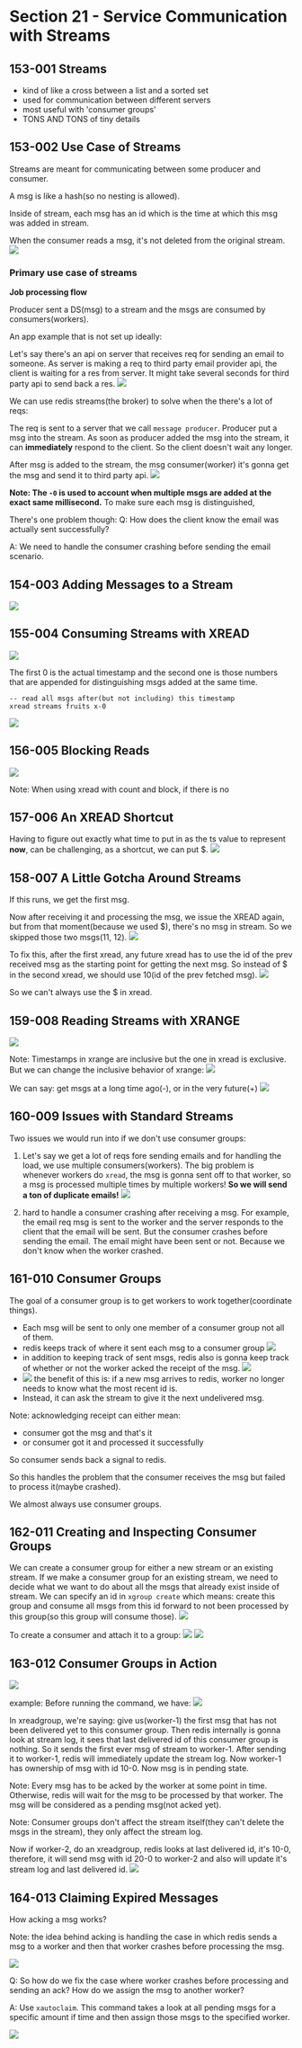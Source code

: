 # Section 21 - Service Communication with Streams
## 153-001 Streams
- kind of like a cross between a list and a sorted set
- used for communication between different servers
- most useful with 'consumer groups'
- TONS AND TONS of tiny details

## 153-002 Use Case of Streams
Streams are meant for communicating between some producer and consumer.

A msg is like a hash(so no nesting is allowed).

Inside of stream, each msg has an id which is the time at which this msg was added in stream.

When the consumer reads a msg, it's not deleted from the original stream.
![](./img/153-1.png)

### Primary use case of streams
**Job processing flow**

Producer sent a DS(msg) to a stream and the msgs are consumed by consumers(workers).

An app example that is not set up ideally:

Let's say there's an api on server that receives req for sending an email to someone. As server is making a req to
third party email provider api, the client is waiting for a res from server. It might take several seconds for third party
api to send back a res.
![](./img/153-2.png)

We can use redis streams(the broker) to solve when the there's a lot of reqs:

The req is sent to a server that we call `message producer`. Producer put a msg into the stream.
As soon as producer added the msg into the stream, it can **immediately** respond to the client. So the client doesn't wait any longer.

After msg is added to the stream, the msg consumer(worker) it's gonna get the msg and send it to third party api.
![](./img/153-3.png)

**Note: The `-0` is used to account when multiple msgs are added at the exact same millisecond.** To make sure each msg is distinguished,

There's one problem though: Q: How does the client know the email was actually sent successfully?

A: We need to handle the consumer crashing before sending the email scenario.

## 154-003 Adding Messages to a Stream
![](./img/154-1.png)

## 155-004 Consuming Streams with XREAD
![](./img/155-1.png)

The first 0 is the actual timestamp and the second one is those numbers that are appended for distinguishing msgs added at the same time.

```redis
-- read all msgs after(but not including) this timestamp
xread streams fruits x-0
```

![](./img/155-2.png)

## 156-005 Blocking Reads
![](./img/156-1.png)

Note: When using xread with count and block, if there is no 

## 157-006 An XREAD Shortcut
Having to figure out exactly what time to put in as the ts value to represent **now**, can be challenging, as a shortcut, we can put $.
![](./img/157-1.png)

## 158-007 A Little Gotcha Around Streams
If this runs, we get the first msg.

Now after receiving it and processing the msg, we issue the XREAD again, but from that moment(because we used $), there's no msg in stream.
So we skipped those two msgs(11, 12).
![](./img/158-1.png)

To fix this, after the first xread, any future xread has to use the id of the prev received msg as the starting point for getting the
next msg. So instead of $ in the second xread, we should use 10(id of the prev fetched msg).
![](./img/158-2.png)

So we can't always use the $ in xread.

## 159-008 Reading Streams with XRANGE
![](./img/159-1.png)

Note: Timestamps in xrange are inclusive but the one in xread is exclusive. But we can change the inclusive behavior of xrange:
![](./img/159-2.png)

We can say: get msgs at a long time ago(-), or in the very future(+)
![](./img/159-3.png)

## 160-009 Issues with Standard Streams
Two issues we would run into if we don't use consumer groups:

1. Let's say we get a lot of reqs fore sending emails and for handling the load, we use multiple consumers(workers). The big problem is
whenever workers do `xread`, the msg is gonna sent off to that worker, so a msg is processed multiple times by multiple workers!
**So we will send a ton of duplicate emails!**
![](./img/160-1.png)

2. hard to handle a consumer crashing after receiving a msg. For example, the email req msg is sent to the worker and the server
responds to the client that the email will be sent. But the consumer crashes before sending the email. The email might have been sent
or not. Because we don't know when the worker crashed.

## 161-010 Consumer Groups
The goal of a consumer group is to get workers to work together(coordinate things).

- Each msg will be sent to only one member of a consumer group not all of them.
- redis keeps track of where it sent each msg to a consumer group
![](./img/161-1.png)
- in addition to keeping track of sent msgs, redis also is gonna keep track of whether or not the worker acked the receipt of the msg.
![](./img/161-2.png)
- ![](./img/161-3.png) the benefit of this is: if a new msg arrives to redis, worker no longer needs to know what the most recent id is.
- Instead, it can ask the stream to give it the next undelivered msg.

Note: acknowledging receipt can either mean:
- consumer got the msg and that's it
- or consumer got it and processed it successfully

So consumer sends back a signal to redis.

So this handles the problem that the consumer receives the msg but failed to process it(maybe crashed).

We almost always use consumer groups.

## 162-011 Creating and Inspecting Consumer Groups
We can create a consumer group for either a new stream or an existing stream. If we make a consumer group for an existing stream,
we need to decide what we want to do about all the msgs that already exist inside of stream. We can specify an id in `xgroup create`
which means: create this group and consume all msgs from this id forward to not been processed by this group(so this group will
consume those).
![](./img/162-1.png)

To create a consumer and attach it to a group:
![](./img/162-2.png)
![](./img/162-3.png)

## 163-012 Consumer Groups in Action
![](./img/163-1.png)

example: Before running the command, we have:
![](./img/163-2.png)

In xreadgroup, we're saying: give us(worker-1) the first msg that has not been delivered yet to this consumer group.
Then redis internally is gonna look at stream log, it sees that last delivered id of this consumer group is nothing. So it sends the
first ever msg of stream to worker-1. After sending it to worker-1, redis will immediately update the stream log.
Now worker-1 has ownership of msg with id 10-0. Now msg is in pending state.

Note: Every msg has to be acked by the worker at some point in time. Otherwise, redis will wait for the msg to be processed by that worker.
The msg will be considered as a pending msg(not acked yet).

Note: Consumer groups don't affect the stream itself(they can't delete the msgs in the stream), they only affect the stream log.

Now if worker-2, do an xreadgroup, redis looks at last delivered id, it's 10-0, therefore, it will send msg with id 20-0 to worker-2
and also will update it's stream log and last delivered id.
![](./img/163-3.png)

## 164-013 Claiming Expired Messages
How acking a msg works?

Note: the idea behind acking is handling the case in which redis sends a msg to a worker and then that worker crashes before
processing the msg.

![](./img/164-1.png)

Q: So how do we fix the case where worker crashes before processing and sending an ack? How do we assign the msg to another worker?

A: Use `xautoclaim`. This command takes a look at all pending msgs for a specific amount if time and then assign those msgs to the
specified worker.

![](./img/164-2.png)